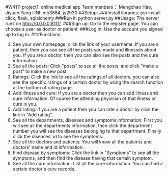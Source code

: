 #W4111 project1: online medical app
Team menbers： Mengchao Hao, Jiyuan Yang
UNI: mh3884, jy2930
##Setup:
###Install libraries:
    pip install click, flask, sqlalchemy
###Run it:
    python server.py
##Usage:
The server runs on http://0.0.0.0:8111/.
###Sign up:
Go to the register page. You can choose a user as doctor or patient.
###Log in:
Use the account you signed up to log in.
###Functions:
1. See your own homepage: click the link of your username. If you are a patient, then you can see all the posts you made and illnesses about you. If you are a doctor, then you can also see the posts and the cure information.
2. See all the posts: Click "posts" to see all the posts, and click "make a post" to make a new post.
3. Ratings: Click the link to see all the ratings of all doctors, you can also see the specific ratings of a certain doctor by using the search function at the bottom of rating page.
4. Add illness and cure: If you are a docter then you can add illness and cure information. Of course the attending physician of that illness or cure is you.
5. Add rating: If you are a patient then you can rate a doctor by click the link in "Add rating".
6. See all the departments, diseases and symptoms information: First you will see all the departments information, then click the department number you will see the diseases belonging to that department. Finally click the diseases' id to see the symptoms.
7. See all the doctors and patients: You will know all the patients and doctors' name and id information.
8. Find disease by symptoms: Click the link in "Symptoms" to see all the symptoms, and then find the disease having that certain symptom.
9. See all the cure information: List all the cure information. You can find a certain doctor's cure records.

